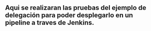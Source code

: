 ## Aqui se realizaran las pruebas del ejemplo de delegación para poder desplegarlo en un pipeline a traves de Jenkins.
